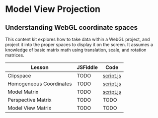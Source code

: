 # Model View Projection
## Understanding WebGL coordinate spaces

This content kit explores how to take data within a WebGL project, and project it into the proper spaces to display it on the screen. It assumes a knowledge of basic matrix math using translation, scale, and rotation matrices.

Lesson          | JSFiddle                                                       | Code
--------------- | -------------------------------------------------------------- | --------------------------------------------
Clipspace                   | TODO   | [script.js](lessons/01-clipspace/script.js)
Homogeneous Coordinates     | TODO   | [script.js](lessons/02-homogeneous-coordinates/script.js)
Model Matrix                | TODO   | [script.js](lessons/03-model-transform/script.js)
Perspective Matrix          | TODO   | TODO
Model View Matrix           | TODO   | TODO
